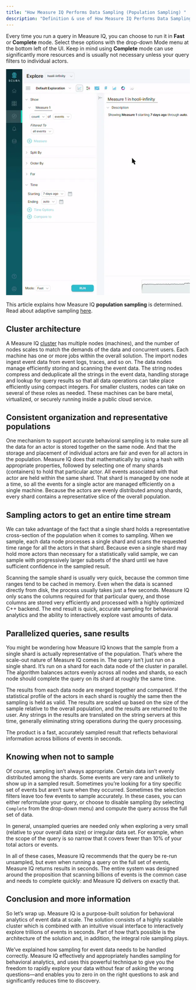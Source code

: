 ```yaml
---
title: "How Measure IQ Performs Data Sampling (Population Sampling) "
description: "Definition & use of How Measure IQ Performs Data Sampling (Population Sampling) "
---
```


Every time you run a query in Measure IQ, you can choose to run it in **Fast** or **Complete** mode. Select these options with the drop-down Mode menu at the bottom left of the UI. Keep in mind using **Complete** mode can use significantly more resources and is usually not necessary unless your query filters to individual actors.

![](./attachments/v5FastvsComplete.webp)

This article explains how Measure IQ **population sampling** is determined. Read about adaptive sampling [here](../adaptive-sampling-in-scuba).

## Cluster architecture

A Measure IQ [cluster](/measure_iq/glossary/cluster) has multiple nodes (machines), and the number of nodes scales to match the demands of the data and concurrent users. Each machine has one or more jobs within the overall solution. The import nodes ingest event data from event logs, traces, and so on. The data nodes manage efficiently storing and scanning the event data. The string nodes compress and deduplicate all the strings in the event data, handling storage and lookup for query results so that all data operations can take place efficiently using compact integers. For smaller clusters, nodes can take on several of these roles as needed. These machines can be bare metal, virtualized, or securely running inside a public cloud service.

## Consistent organization and representative populations

One mechanism to support accurate behavioral sampling is to make sure all the data for an actor is stored together on the same node. And that the storage and placement of individual actors are fair and even for all actors in the population. Measure IQ does that mathematically by using a hash with appropriate properties, followed by selecting one of many shards (containers) to hold that particular actor. All events associated with that actor are held within the same shard. That shard is managed by one node at a time, so all the events for a single actor are managed efficiently on a single machine. Because the actors are evenly distributed among shards, every shard contains a representative slice of the overall population.

## Sampling actors to get an entire time stream

We can take advantage of the fact that a single shard holds a representative cross-section of the population when it comes to sampling. When we sample, each data node processes a single shard and scans the requested time range for all the actors in that shard. Because even a single shard may hold more actors than necessary for a statistically valid sample, we can sample with progressively larger subsets of the shard until we have sufficient confidence in the sampled result.

Scanning the sample shard is usually very quick, because the common time ranges tend to be cached in memory. Even when the data is scanned directly from disk, the process usually takes just a few seconds. Measure IQ only scans the columns required for that particular query, and those columns are stored very efficiently and processed with a highly optimized C++ backend. The end result is quick, accurate sampling for behavioral analytics and the ability to interactively explore vast amounts of data.

## Parallelized queries, sane results

You might be wondering how Measure IQ knows that the sample from a single shard is actually representative of the population. That’s where the scale-out nature of Measure IQ comes in. The query isn’t just run on a single shard. It’s run on a shard for each data node of the cluster in parallel. The algorithm balances actors evenly across all nodes and shards, so each node should complete the query on its shard at roughly the same time.

The results from each data node are merged together and compared. If the statistical profile of the actors in each shard is roughly the same then the sampling is held as valid. The results are scaled up based on the size of the sample relative to the overall population, and the results are returned to the user. Any strings in the results are translated on the string servers at this time, generally eliminating string operations during the query processing.

The product is a fast, accurately sampled result that reflects behavioral information across billions of events in seconds.

## Knowing when not to sample

Of course, sampling isn’t always appropriate. Certain data isn’t evenly distributed among the shards. Some events are very rare and unlikely to show up in a sampled result. Sometimes you’re looking for a tiny specific set of events but aren’t sure when they occurred. Sometimes the selection filters leave too few events to sample accurately. In these cases, you can either reformulate your query, or choose to disable sampling (by selecting `Complete` from the drop-down menu) and compute the query across the full set of data.

In general, unsampled queries are needed only when exploring a very small (relative to your overall data size) or irregular data set. For example, when the scope of the query is so narrow that it covers fewer than 10% of your total actors or events.

In all of these cases, Measure IQ recommends that the query be re-run unsampled, but even when running a query on the full set of events, Measure IQ returns results in seconds. The entire system was designed around the proposition that scanning billions of events is the common case and needs to complete quickly: and Measure IQ delivers on exactly that.

## Conclusion and more information

So let’s wrap up. Measure IQ is a purpose-built solution for behavioral analytics of event data at scale. The solution consists of a highly scalable cluster which is combined with an intuitive visual interface to interactively explore trillions of events in seconds. Part of how that’s possible is the architecture of the solution and, in addition, the integral role sampling plays.

We’ve explained how sampling for event data needs to be handled correctly. Measure IQ effectively and appropriately handles sampling for behavioral analytics, and uses this powerful technique to give you the freedom to rapidly explore your data without fear of asking the wrong questions—and enables you to zero in on the right questions to ask and significantly reduces time to discovery.
